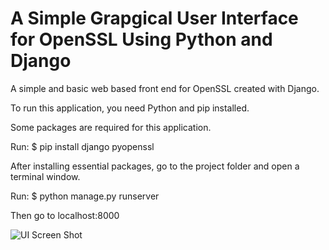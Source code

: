 # A Simple Grapgical User Interface for OpenSSL Using Python and Django
 A simple and basic web based front end for OpenSSL created with Django.

To run this application, you need Python and pip installed.
 
 
 Some packages are required for this application.
 
 Run:
 $ pip install django pyopenssl
 
 After installing essential packages, go to the project folder and open a terminal window.
 
 Run:
 $ python manage.py runserver
 
 
 
 Then go to localhost:8000


 ![UI Screen Shot](/openssl_simple_gui_django/static/ss.jpeg?raw=true "UI Screen Shot")
